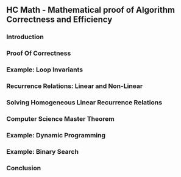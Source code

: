 ## HC Math - Mathematical proof of Algorithm Correctness and Efficiency

### Introduction

### Proof Of Correctness 

### Example: Loop Invariants

### Recurrence Relations: Linear and Non-Linear

### Solving Homogeneous Linear Recurrence Relations

### Computer Science Master Theorem

### Example: Dynamic Programming

### Example: Binary Search

### Conclusion


